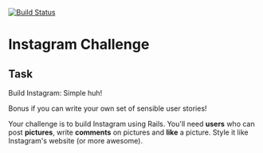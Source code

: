 [![Build Status](https://travis-ci.org/LaszloBogacsi/instagram-challenge.svg?branch=master)](https://travis-ci.org/LaszloBogacsi/instagram-challenge)

Instagram Challenge
===================

Task
-----

Build Instagram: Simple huh!

Bonus if you can write your own set of sensible user stories!

Your challenge is to build Instagram using Rails. You'll need **users** who can post **pictures**, write **comments** on pictures and **like** a picture. Style it like Instagram's website (or more awesome).
